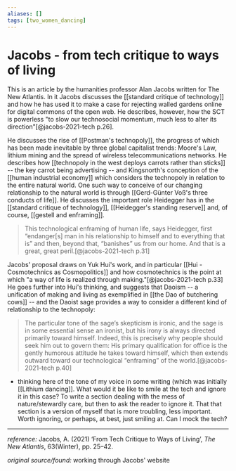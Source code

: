 ```yaml
---
aliases: []
tags: [two_women_dancing]
---
```


# Jacobs - from tech critique to ways of living

This is an article by the humanities professor Alan Jacobs written for The New Atlantis. In it Jacobs discusses the [[standard critique of technology]] and how he has used it to make a case for rejecting walled gardens online for digital commons of the open web. He describes, however, how the SCT is powerless "to slow our technosocial momentum, much less to alter its direction"[@jacobs-2021-tech p.26].

He discusses the rise of [[Postman's technopoly]], the progress of which has been made inevitable by three global capitalist trends: Moore's Law, lithium mining and the spread of wireless telecommunications networks. He describes how [[technopoly in the west deploys carrots rather than sticks]] -- the key carrot being advertising -- and Kingsnorth's conception of the [[human industrial economy]] which considers the technopoly in relation to the entire natural world. One such way to conceive of our changing relationship to the natural world is through [[Gerd-Günter Voß's three conducts of life]]. He discusses the important role Heidegger has in the [[standard critique of technology]], [[Heidegger's standing reserve]] and, of course, [[gestell and enframing]]. 

>This technological enframing of human life, says Heidegger, first “endanger\[s\] man in his relationship to himself and to everything that is” and then, beyond that, “banishes” us from our home. And that is a great, great peril.[@jacobs-2021-tech p.31]

Jacobs' proposal draws on Yuk Hui's work, and in particular [[Hui - Cosmotechnics as Cosmopolitics]] and how cosmotechnics is the point at which "a way of life is realized through making."[@jacobs-2021-tech p.33] He goes further into Hui's thinking, and suggests that Daoism -- a unification of making and living as exemplified in [[the Dao of butchering cows]] -- and the Daoist sage provides a way to consider a different kind of relationship to the technopoly: 

>The particular tone of the sage’s skepticism is ironic, and the sage is in some essential sense an ironist, but his irony is always directed primarily toward himself. Indeed, this is precisely why people should seek him out to govern them: His primary qualification for office is the gently humorous attitude he takes toward himself, which then extends outward toward our technological “enframing” of the world.[@jacobs-2021-tech p.40]

- thinking here of the tone of my voice in some writing (which was initially [[Lithium dancing]]. What would it be like to smile at the tech and ignore it in this case? To write a section dealing with the mess of nature/stewardly care, but then to ask the reader to ignore it. That that section is a version of myself that is more troubling, less important. Worth ignoring, or perhaps, at best, just smiling at. Can I mock the tech? 

---

_reference:_ Jacobs, A. (2021) ‘From Tech Critique to Ways of Living’, _The New Atlantis_, 63(Winter), pp. 25–42.

_original source/found:_ working through Jacobs' website